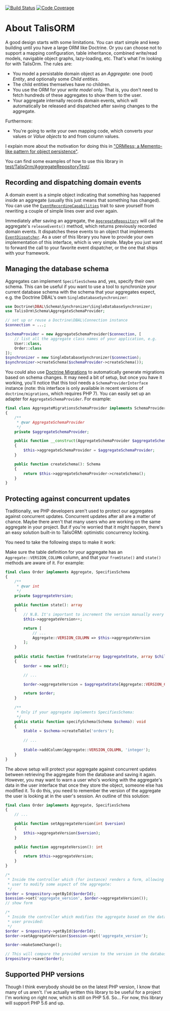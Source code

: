 [![Build Status](https://travis-ci.org/matthiasnoback/TalisORM.svg?branch=master)](https://travis-ci.org/matthiasnoback/TalisORM) [![Code Coverage](https://scrutinizer-ci.com/g/matthiasnoback/TalisORM/badges/coverage.png?b=master)](https://scrutinizer-ci.com/g/matthiasnoback/TalisORM/?branch=master)

# About TalisORM

A good design starts with some limitations. You can start simple and keep building until you have a large ORM like Doctrine. Or you can choose not to support a mapping configuration, table inheritance, combined write/read models, navigable object graphs, lazy-loading, etc. That's what I'm looking for with TalisOrm. The rules are:

- You model a persistable domain object as an _Aggregate_: one (root) _Entity_, and optionally some _Child entities_.
- The child entities themselves have no children.
- You use the ORM for your _write model_ only. That is, you don't need to fetch hundreds of these aggregates to show them to the user.
- Your aggregate internally records domain events, which will automatically be released and dispatched after saving changes to the aggregate.

Furthermore:

- You're going to write your own mapping code, which converts your values or _Value objects_ to and from column values.

I explain more about the motivation for doing this in ["ORMless; a Memento-like pattern for object persistence"](https://matthiasnoback.nl/2018/03/ormless-a-memento-like-pattern-for-object-persistence).

You can find some examples of how to use this library in [test/TalisOrm/AggregateRepositoryTest/](test/TalisOrm/AggregateRepositoryTest/).

## Recording and dispatching domain events

A domain event is a simple object indicating that something has happened inside an aggregate (usually this just means that something has changed). You can use the [`EventRecordingCapabilities`](src/TalisOrm/DomainEvents/EventRecordingCapabilities.php) trait to save yourself from rewriting a couple of simple lines over and over again.

Immediately after saving an aggregate, the [`AggregateRepository`](src/TalisOrm/AggregateRepository.php) will call the aggregate's `releaseEvents()` method, which returns previously recorded domain events. It dispatches these events to an object that implements [`EventDispatcher`](src/TalisOrm/DomainEvents/EventDispatcher.php). As a user of this library you have to provide your own implementation of this interface, which is very simple. Maybe you just want to forward the call to your favorite event dispatcher, or the one that ships with your framework.

## Managing the database schema

Aggregates can implement `SpecifiesSchema` and, yes, specify their own schema. This can be useful if you want to use a tool to synchronize your current database schema with the schema that your aggregates expect, e.g. the Doctrine DBAL's own `SingleDatabaseSynchronizer`:

```php
use Doctrine\DBAL\Schema\Synchronizer\SingleDatabaseSynchronizer;
use TalisOrm\Schema\AggregateSchemaProvider;

// set up or reuse a Doctrine\DBAL\Connection instance
$connection = ...;

$schemaProvider = new AggregateSchemaProvider($connection, [
    // list all the aggregate class names of your application, e.g.
    User::class,
    Order::class
]);
$synchronizer = new SingleDatabaseSynchronizer($connection);
$synchronizer->createSchema($schemaProvider->createSchema());
```

You could also use [Doctrine Migrations](https://github.com/doctrine/migrations/) to automatically generate migrations based on schema changes. It may need a bit of setup, but once you have it working, you'll notice that this tool needs a `SchemaProviderInterface` instance (note: this interface is only available in recent versions of `doctrine/migrations`, which requires PHP 7). You can easily set up an adapter for `AggregateSchemaProvider`. For example:

```php
final class AggregateMigrationsSchemaProvider implements SchemaProviderInterface
{
    /**
     * @var AggregateSchemaProvider
     */
    private $aggregateSchemaProvider;

    public function __construct(AggregateSchemaProvider $aggregateSchemaProvider)
    {
        $this->aggregateSchemaProvider = $aggregateSchemaProvider;
    }

    public function createSchema(): Schema
    {
        return $this->aggregateSchemaProvider->createSchema();
    }
}
```

## Protecting against concurrent updates

Traditionally, we PHP developers aren't used to protect our aggregates against concurrent updates. Concurrent updates after all are a matter of chance. Maybe there aren't that many users who are working on the same aggregate in your project. But if you're worried that it might happen, there's an easy solution built-in to TalisORM: optimistic concurrency locking.

You need to take the following steps to make it work:

Make sure the table definition for your aggregate has an `Aggregate::VERSION_COLUMN` column, and that your `fromState()` and `state()` methods are aware of it. For example:

```php
final class Order implements Aggregate, SpecifiesSchema
{
    /**
     * @var int
     */
    private $aggregateVersion;
    
    public function state(): array
    {
        // N.B. It's important to increment the version manually every time state() gets called!
        $this->aggregateVersion++;

        return [
            // ...
            Aggregate::VERSION_COLUMN => $this->aggregateVersion
        ];
    }
    
    public static function fromState(array $aggregateState, array $childEntityStatesByType): Aggregate
    {
        $order = new self();

        // ...

        $order->aggregateVersion = $aggregateState[Aggregate::VERSION_COLUMN];

        return $order;
    }
    
    /**
     * Only if your aggregate implements SpecifiesSchema:
     */
    public static function specifySchema(Schema $schema): void
    {
        $table = $schema->createTable('orders');
        
        // ...
        
        $table->addColumn(Aggregate::VERSION_COLUMN, 'integer');
    }
}
```

The above setup will protect your aggregate against concurrent updates between retrieving the aggregate from the database and saving it again. However, you may want to warn a user who's working with the aggregate's data in the user interface that once they store the object, someone else has modified it. To do this, you need to remember the version of the aggregate the user is looking at in the user's session. An outline of this solution:

```php
final class Order implements Aggregate, SpecifiesSchema
{
    // ...

    public function setAggregateVersion(int $version)
    {
        $this->aggregateVersion($version);
    }

    public function aggregateVersion(): int
    {
        return $this->aggregateVersion;
    }
}

/*
 * Inside the controller which (for instance) renders a form, allowing the 
 * user to modify some aspect of the aggregate:
 */
$order = $repository->getById($orderId);
$session->set('aggregate_version', $order->aggregateVersion());
// show form

/*
 * Inside the controller which modifies the aggregate based on the data the
 * user provided:
 */
$order = $repository->getById($orderId);
$order->setAggregateVersion($session->get('aggregate_version');

$order->makeSomeChange();

// This will compare the provided version to the version in the database: 
$repository->save($order);
```

## Supported PHP versions

Though I think everybody should be on the latest PHP version, I know that many of us aren't. I've actually written this library to be useful for a project I'm working on right now, which is still on PHP 5.6. So... For now, this library will support PHP 5.6 and up.
